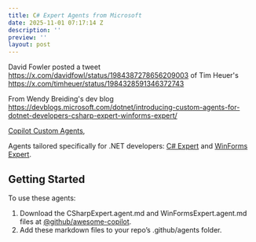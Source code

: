 ```yaml
---
title: C# Expert Agents from Microsoft
date: 2025-11-01 07:17:14 Z
description: ''
preview: ''
layout: post
---
```


David Fowler posted a tweet <https://x.com/davidfowl/status/1984387278656209003> of Tim Heuer's <https://x.com/timheuer/status/1984328591346372743>

From Wendy Breiding's dev blog <https://devblogs.microsoft.com/dotnet/introducing-custom-agents-for-dotnet-developers-csharp-expert-winforms-expert/>

[Copilot Custom Agents](https://aka.ms/CustomAgentAnnouncement),

Agents tailored specifically for .NET developers: [C# Expert](https://github.com/github/awesome-copilot/blob/main/agents/CSharpExpert.agent.md) and [WinForms Expert](https://github.com/github/awesome-copilot/blob/main/agents/WinFormsExpert.agent.md).

## Getting Started

To use these agents:

1. Download the CSharpExpert.agent.md and WinFormsExpert.agent.md files at [@github/awesome-copilot](https://github.com/github/awesome-copilot).
2. Add these markdown files to your repo’s .github/agents folder.
